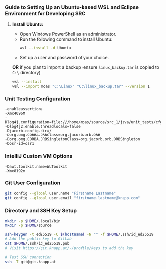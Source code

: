 ### Guide to Setting Up an Ubuntu-based WSL and Eclipse Environment for Developing SRC

1. **Install Ubuntu:**
   - Open Windows PowerShell as an administrator.
   - Run the following command to install Ubuntu:
     ```bash
     wsl --install -d Ubuntu
     ```
   - Set up a user and password of your choice.

   **OR** if you plan to import a backup (ensure `linux_backup.tar` is copied to `C:\` directory):
   ```bash
   wsl --install
   wsl --import moas "C:\Linux" "C:\linux_backup.tar" --version 1
   ```

### Unit Testing Configuration
```text
-enableassertions
-Xmx4096M
-Dlog4j.configuration=file:///home/moas/source/src_1/java/unit_tests/cfg/log4j.properties
-Dlog4j2.enable.threadlocals=false
-Djacorb.config.dir=/
-Dorg.omg.CORBA.ORBClass=org.jacorb.orb.ORB
-Dorg.omg.CORBA.ORBSingletonClass=org.jacorb.orb.ORBSingleton
-Dosr-id=osr1
```

### IntelliJ Custom VM Options
```text
-Dawt.toolkit.name=WLToolkit
-Xmx8192m
```

### Git User Configuration
```bash
git config --global user.name "Firstname Lastname"
git config --global user.email "firstname.lastname@knapp.com"
```

### Directory and SSH Key Setup
```bash
mkdir -p $HOME/.local/bin
mkdir -p $HOME/source

ssh-keygen -t ed25519 -C $(hostname) -N "" -f $HOME/.ssh/id_ed25519
# Add the public key to GitLab
cat $HOME/.ssh/id_ed25519.pub
# Visit https://git.knapp.at/-/profile/keys to add the key

# Test SSH connection
ssh -T git@git.knapp.at
```
 


